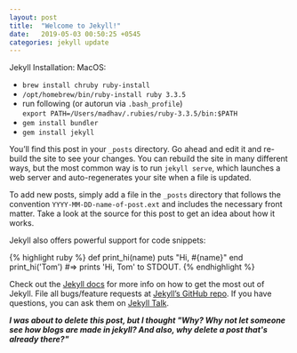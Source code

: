 ```yaml
---
layout: post
title:  "Welcome to Jekyll!"
date:   2019-05-03 00:50:25 +0545
categories: jekyll update
---
```


  Jekyll Installation:
  MacOS:
  - `brew install chruby ruby-install`
  - `/opt/homebrew/bin/ruby-install ruby 3.3.5`
  - run following (or autorun via `.bash_profile`)  
  `export PATH=/Users/madhav/.rubies/ruby-3.3.5/bin:$PATH`
  - `gem install bundler`
  - `gem install jekyll`

You’ll find this post in your `_posts` directory. Go ahead and edit it and re-build the site to see your changes. You can rebuild the site in many different ways, but the most common way is to run `jekyll serve`, which launches a web server and auto-regenerates your site when a file is updated.

To add new posts, simply add a file in the `_posts` directory that follows the convention `YYYY-MM-DD-name-of-post.ext` and includes the necessary front matter. Take a look at the source for this post to get an idea about how it works.

Jekyll also offers powerful support for code snippets:

{% highlight ruby %}
def print_hi(name)
  puts "Hi, #{name}"
end
print_hi('Tom')
#=> prints 'Hi, Tom' to STDOUT.
{% endhighlight %}

Check out the [Jekyll docs][jekyll-docs] for more info on how to get the most out of Jekyll. File all bugs/feature requests at [Jekyll’s GitHub repo][jekyll-gh]. If you have questions, you can ask them on [Jekyll Talk][jekyll-talk].


***I was about to delete this post, but I thought "Why? Why not let someone see how blogs are made in jekyll? And also, why delete a post that's already there?"***

[jekyll-docs]: http://jekyllrb.com/docs/home
[jekyll-gh]:   https://github.com/jekyll/jekyll
[jekyll-talk]: https://talk.jekyllrb.com/
